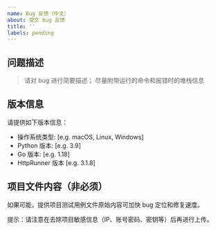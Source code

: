 ```yaml
---
name: Bug 反馈（中文）
about: 提交 bug 反馈
title: ''
labels: pending
---
```


## 问题描述

> 请对 bug 进行简要描述；
> 尽量附带运行的命令和报错时的堆栈信息

## 版本信息

请提供如下版本信息：

 - 操作系统类型: [e.g. macOS, Linux, Windows]
 - Python 版本: [e.g. 3.9]
 - Go 版本: [e.g. 1.18]
 - HttpRunner 版本 [e.g. 3.1.8]

## 项目文件内容（非必须）

如果可能，提供项目测试用例文件原始内容可加快 bug 定位和修复速度。

提示：请注意在去除项目敏感信息（IP、账号密码、密钥等）后再进行上传。
